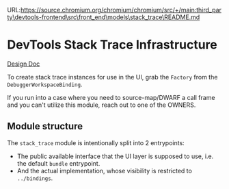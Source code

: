 URL:https://source.chromium.org/chromium/chromium/src/+/main:third_party\devtools-frontend\src\front_end\models\stack_trace\README.md
# DevTools Stack Trace Infrastructure

[Design Doc](https://docs.google.com/document/d/1gA3JXnzoeZZSbG8JyHzUcdzWrJl_aoETf7bfJ83BC0Q/edit?usp=sharing)

To create stack trace instances for use in the UI, grab the `Factory` from the `DebuggerWorkspaceBinding`.

If you run into a case where you need to source-map/DWARF a call frame and you can't utilize this module, reach out to one of the OWNERS.

## Module structure

The `stack_trace` module is intentionally split into 2 entrypoints:

  * The public available interface that the UI layer is supposed to use, i.e. the default `bundle` entrypoint.
  * And the actual implementation, whose visibility is restricted to `../bindings`.
